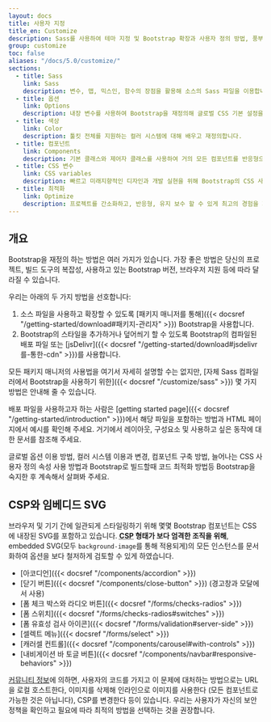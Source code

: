```yaml
---
layout: docs
title: 사용자 지정
title_en: Customize
description: Sass를 사용하여 테마 지정 및 Bootstrap 확장과 사용자 정의 방법, 풍부한 글로벌 옵션, 광범위한 컬러 시스템 등을 소개합니다.
group: customize
toc: false
aliases: "/docs/5.0/customize/"
sections:
  - title: Sass
    link: Sass
    description: 변수, 맵, 믹스인, 함수의 장점을 활용해 소스의 Sass 파일을 이용합니다.
  - title: 옵션
    link: Options
    description: 내장 변수를 사용하여 Bootstrap을 재정의해 글로벌 CSS 기본 설정을 쉽게 전환할 수 있습니다.
  - title: 색상
    link: Color
    description: 툴킷 전체를 지원하는 컬러 시스템에 대해 배우고 재정의합니다.
  - title: 컴포넌트
    link: Components
    description: 기본 클래스와 제어자 클래스를 사용하여 거의 모든 컴포넌트를 반응형으로 구축하는 방법을 학습합니다.
  - title: CSS 변수
    link: CSS variables
    description: 빠르고 미래지향적인 디자인과 개발 실현을 위해 Bootstrap의 CSS 사용자 정의 속성을 사용합니다.
  - title: 최적화
    link: Optimize
    description: 프로젝트를 간소화하고, 반응형, 유지 보수 할 수 있게 최고의 경험을 제공합니다.
---
```


## 개요

Bootstrap을 재정의 하는 방법은 여러 가지가 있습니다. 가장 좋은 방법은 당신의 프로젝트, 빌드 도구의 복잡성, 사용하고 있는 Bootstrap 버전, 브라우저 지원 등에 따라 달라질 수 있습니다.

우리는 아래의 두 가지 방법을 선호합니다:

1. 소스 파일을 사용하고 확장할 수 있도록 [패키지 매니저를 통해]({{< docsref "/getting-started/download#패키지-관리자" >}}) Bootstrap을 사용합니다.
2. Bootstrap의 스타일을 추가하거나 덮어씌기 할 수 있도록 Bootstrap의 컴파일된 배포 파일 또는 [jsDelivr]({{< docsref "/getting-started/download#jsdelivr를-통한-cdn" >}})를 사용합니다.

모든 패키지 매니저의 사용법을 여기서 자세히 설명할 수는 없지만, [자체 Sass 컴파일러에서 Bootstrap을 사용하기 위한]({{< docsref "/customize/sass" >}}) 몇 가지 방법은 안내해 줄 수 있습니다.

배포 파일을 사용하고자 하는 사람은 [getting started page]({{< docsref "/getting-started/introduction" >}})에서 해당 파일을 포함하는 방법과 HTML 페이지에서 예시를 확인해 주세요. 거기에서 레이아웃, 구성요소 및 사용하고 싶은 동작에 대한 문서를 참조해 주세요.

글로벌 옵션 이용 방법, 컬러 시스템 이용과 변경, 컴포넌트 구축 방법, 늘어나는 CSS 사용자 정의 속성 사용 방법과 Bootstrap로 빌드할때 코드 최적화 방법등 Bootstrap을 숙지한 후 계속해서 살펴봐 주세요.


## CSP와 임베디드 SVG

브라우저 및 기기 간에 일관되게 스타일링하기 위해 몇몇 Bootstrap 컴포넌트는 CSS에 내장된 SVG를 포함하고 있습니다. **<abbr title="Content Security Policy">CSP</abbr> 형태가 보다 엄격한 조직을 위해**, embedded SVG(모두 `background-image`를 통해 적용되게)의 모든 인스턴스를 문서화하여 옵션을 보다 철저하게 검토할 수 있게 하였습니다.

- [아코디언]({{< docsref "/components/accordion" >}})
- [닫기 버튼]({{< docsref "/components/close-button" >}}) (경고창과 모달에서 사용)
- [폼 체크 박스와 라디오 버튼]({{< docsref "/forms/checks-radios" >}})
- [폼 스위치]({{< docsref "/forms/checks-radios#switches" >}})
- [폼 유효성 검사 아이콘]({{< docsref "/forms/validation#server-side" >}})
- [셀렉트 메뉴]({{< docsref "/forms/select" >}})
- [캐러셀 컨트롤]({{< docsref "/components/carousel#with-controls" >}})
- [내비게이션 바 토글 버튼]({{< docsref "/components/navbar#responsive-behaviors" >}})

[커뮤니티 정보](https://github.com/twbs/bootstrap/issues/25394)에 의하면, 사용자의 코드를 가지고 이 문제에 대처하는 방법으로는 URL을 로컬 호스트한다, 이미지를 삭제해 인라인으로 이미지를 사용한다 (모든 컴포넌트로 가능한 것은 아닙니다), CSP를 변경한다 등이 있습니다. 우리는 사용자가 자신의 보안 정책을 확인하고 필요에 따라 최적의 방법을 선택하는 것을 권장합니다.
